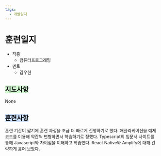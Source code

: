 ```yaml
---
tags:
  - 개발일지
---
```

# 훈련일지

- 직종
	- 컴퓨터프로그래밍
- 멘토
	- 김우현
## <mark style="background: #BBFABBA6;">지도사항</mark>

None

## <mark style="background: #ADCCFFA6;">훈련사항</mark>

훈련 기간이 짧기에 훈련 과정을 조금 더 빠르게 진행하기로 했다. 애플리케이션을 예제 코드를 이용해 약간씩 변형하면서 학습하기로 정했다.
Typescript의 입문서 사이트를 통해 Javascript와 차이점을 이해하고 학습했다. React Native와 Amplify에 대해 간략하게 훑어 보았다.